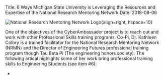 Title: 6 Ways Michigan State University is Leveraging the Resources and Expertise of the National Research Mentoring Network
Date: 2018-08-06

![National Research Mentoring Network Logo](//nrmncan-sites.uchicago.edu/sites/nrmncan.uchicago.edu/files/styles/columnwidth-wider/public/uploads/images/NRMN%20Vert%20w%20Titletag.png?itok=ScMS2gLj){align=right, hspace=10}

One of the objectives of the CyberAmbassador project is to reach out and work with other Professional Skills training programs.  Co-Pi, Dr. Kathleen Colbry is a trained facilitator for the National Research Mentoring Network (NRMN) and the Director of Engineering Futures professional training program though Tau Beta Pi (The engineering honors society).  The following artical highlights some of her work bring professional training skills to Engineering Students (see item \#6):
 - [](https://nrmnet.net/one-universitys-story-6-ways-michigan-state-university-is-leveraging-the-resources-and-expertise-of-the-national-research-mentoring-network/)
